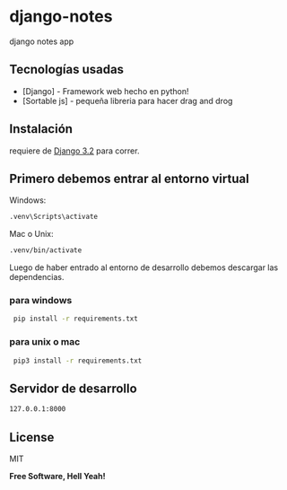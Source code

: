# django-notes
django notes app

## Tecnologías usadas

- [Django] - Framework web hecho en python!
- [Sortable js] - pequeña libreria para hacer drag and drog

## Instalación

requiere de [Django 3.2](https://www.djangoproject.com/) para correr.

Primero debemos entrar al entorno virtual
----
Windows:
```sh
.venv\Scripts\activate
```
Mac o Unix:
```sh
.venv/bin/activate
```

Luego de haber entrado al entorno de desarrollo debemos descargar las dependencias.
### para windows
```sh
 pip install -r requirements.txt
```
### para unix o mac
```sh
 pip3 install -r requirements.txt
```

## Servidor de desarrollo
```sh
127.0.0.1:8000
```

## License

MIT

**Free Software, Hell Yeah!**